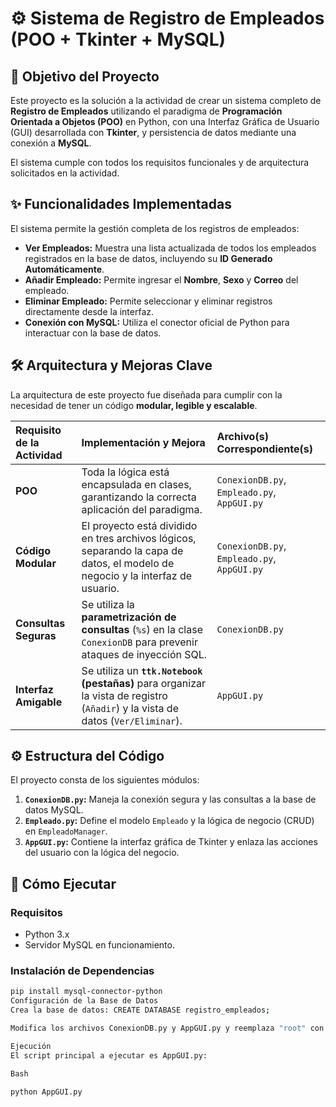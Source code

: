 # ⚙️ Sistema de Registro de Empleados (POO + Tkinter + MySQL)

## 🎯 Objetivo del Proyecto

Este proyecto es la solución a la actividad de crear un sistema completo de **Registro de Empleados** utilizando el paradigma de **Programación Orientada a Objetos (POO)** en Python, con una Interfaz Gráfica de Usuario (GUI) desarrollada con **Tkinter**, y persistencia de datos mediante una conexión a **MySQL**.

El sistema cumple con todos los requisitos funcionales y de arquitectura solicitados en la actividad.

## ✨ Funcionalidades Implementadas

El sistema permite la gestión completa de los registros de empleados:

* **Ver Empleados:** Muestra una lista actualizada de todos los empleados registrados en la base de datos, incluyendo su **ID Generado Automáticamente**.
* **Añadir Empleado:** Permite ingresar el **Nombre**, **Sexo** y **Correo** del empleado.
* **Eliminar Empleado:** Permite seleccionar y eliminar registros directamente desde la interfaz.
* **Conexión con MySQL:** Utiliza el conector oficial de Python para interactuar con la base de datos.

## 🛠️ Arquitectura y Mejoras Clave

La arquitectura de este proyecto fue diseñada para cumplir con la necesidad de tener un código **modular, legible y escalable**.

| Requisito de la Actividad | Implementación y Mejora | Archivo(s) Correspondiente(s) |
| :--- | :--- | :--- |
| **POO** | Toda la lógica está encapsulada en clases, garantizando la correcta aplicación del paradigma. | `ConexionDB.py`, `Empleado.py`, `AppGUI.py` |
| **Código Modular** | El proyecto está dividido en tres archivos lógicos, separando la capa de datos, el modelo de negocio y la interfaz de usuario. | `ConexionDB.py`, `Empleado.py`, `AppGUI.py` |
| **Consultas Seguras** | Se utiliza la **parametrización de consultas** (`%s`) en la clase `ConexionDB` para prevenir ataques de inyección SQL. | `ConexionDB.py` |
| **Interfaz Amigable** | Se utiliza un **`ttk.Notebook` (pestañas)** para organizar la vista de registro (`Añadir`) y la vista de datos (`Ver/Eliminar`). | `AppGUI.py` |

## ⚙️ Estructura del Código

El proyecto consta de los siguientes módulos:

1.  **`ConexionDB.py`:** Maneja la conexión segura y las consultas a la base de datos MySQL.
2.  **`Empleado.py`:** Define el modelo `Empleado` y la lógica de negocio (CRUD) en `EmpleadoManager`.
3.  **`AppGUI.py`:** Contiene la interfaz gráfica de Tkinter y enlaza las acciones del usuario con la lógica del negocio.

## 🚀 Cómo Ejecutar

### Requisitos

* Python 3.x
* Servidor MySQL en funcionamiento.

### Instalación de Dependencias

```bash
pip install mysql-connector-python
Configuración de la Base de Datos
Crea la base de datos: CREATE DATABASE registro_empleados;

Modifica los archivos ConexionDB.py y AppGUI.py y reemplaza "root" con tu contraseña real de MySQL.

Ejecución
El script principal a ejecutar es AppGUI.py:

Bash

python AppGUI.py
